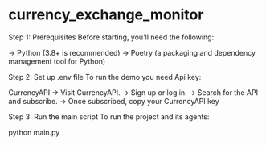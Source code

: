 # currency_exchange_monitor

Step 1: Prerequisites
Before starting, you'll need the following:

-> Python (3.8+ is recommended)
-> Poetry (a packaging and dependency management tool for Python)

Step 2: Set up .env file
To run the demo you need Api key:

CurrencyAPI
-> Visit CurrencyAPI.
-> Sign up or log in.
-> Search for the API and subscribe.
-> Once subscribed, copy your CurrencyAPI key

Step 3: Run the main script
To run the project and its agents:

python main.py
